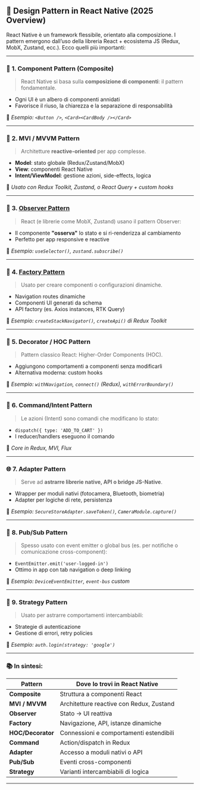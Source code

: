 ## 🧠 **Design Pattern in React Native (2025 Overview)**

React Native è un framework flessibile, orientato alla composizione. I pattern emergono dall’uso della libreria React + ecosistema JS (Redux, MobX, Zustand, ecc.). Ecco quelli più importanti:

---

### 🧱 **1. Component Pattern (Composite)**

> React Native si basa sulla **composizione di componenti**: il pattern fondamentale.

* Ogni UI è un albero di componenti annidati
* Favorisce il riuso, la chiarezza e la separazione di responsabilità

📌 *Esempio: `<Button />`, `<Card><CardBody /></Card>`*

---

### 🧠 **2. MVI / MVVM Pattern**

> Architetture **reactive-oriented** per app complesse.

* **Model**: stato globale (Redux/Zustand/MobX)
* **View**: componenti React Native
* **Intent/ViewModel**: gestione azioni, side-effects, logica

📌 *Usato con Redux Toolkit, Zustand, o React Query + custom hooks*

---

### 🧩 **3. [Observer Pattern](<https://github.com/DavideNas/Design-Patterns-and-Angular/blob/main/Patterns%20Example/Observer/Observer.md>)**

> React (e librerie come MobX, Zustand) usano il pattern Observer:

* Il componente **"osserva"** lo stato e si ri-renderizza al cambiamento
* Perfetto per app responsive e reactive

📌 *Esempio: `useSelector()`, `zustand.subscribe()`*

---

### 🧰 **4. [Factory Pattern](<https://github.com/DavideNas/Design-Patterns-and-Angular/blob/main/Patterns%20Example/Factory%20Method.md>)**

> Usato per creare componenti o configurazioni dinamiche.

* Navigation routes dinamiche
* Componenti UI generati da schema
* API factory (es. Axios instances, RTK Query)

📌 *Esempio: `createStackNavigator()`, `createApi()` di Redux Toolkit*

---

### 🧼 **5. Decorator / HOC Pattern**

> Pattern classico React: Higher-Order Components (HOC).

* Aggiungono comportamenti a componenti senza modificarli
* Alternativa moderna: custom hooks

📌 *Esempio: `withNavigation`, `connect()` (Redux), `withErrorBoundary()`*

---

### 🔄 **6. Command/Intent Pattern**

> Le azioni (Intent) sono comandi che modificano lo stato:

* `dispatch({ type: 'ADD_TO_CART' })`
* I reducer/handlers eseguono il comando

📌 *Core in Redux, MVI, Flux*

---

### 🌐 **7. Adapter Pattern**

> Serve ad **astrarre librerie native, API o bridge JS-Native**.

* Wrapper per moduli nativi (fotocamera, Bluetooth, biometria)
* Adapter per logiche di rete, persistenza

📌 *Esempio: `SecureStoreAdapter.saveToken()`, `CameraModule.capture()`*

---

### 📡 **8. Pub/Sub Pattern**

> Spesso usato con event emitter o global bus (es. per notifiche o comunicazione cross-component):

* `EventEmitter.emit('user-logged-in')`
* Ottimo in app con tab navigation o deep linking

📌 *Esempio: `DeviceEventEmitter`, `event-bus` custom*

---

### 🧪 **9. Strategy Pattern**

> Usato per astrarre comportamenti intercambiabili:

* Strategie di autenticazione
* Gestione di errori, retry policies

📌 *Esempio: `auth.login(strategy: 'google')`*

---

### 📚 **In sintesi:**

| Pattern           | Dove lo trovi in React Native            |
| ----------------- | ---------------------------------------- |
| **Composite**     | Struttura a componenti React             |
| **MVI / MVVM**    | Architetture reactive con Redux, Zustand |
| **Observer**      | Stato → UI reattiva                      |
| **Factory**       | Navigazione, API, istanze dinamiche      |
| **HOC/Decorator** | Connessioni e comportamenti estendibili  |
| **Command**       | Action/dispatch in Redux                 |
| **Adapter**       | Accesso a moduli nativi o API            |
| **Pub/Sub**       | Eventi cross-componenti                  |
| **Strategy**      | Varianti intercambiabili di logica       |

---
